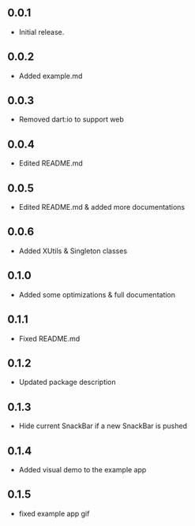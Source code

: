 ## 0.0.1

* Initial release.

## 0.0.2

* Added example.md

## 0.0.3

* Removed dart:io to support web

## 0.0.4

* Edited README.md

## 0.0.5

* Edited README.md & added more documentations

## 0.0.6

* Added XUtils & Singleton classes

## 0.1.0

* Added some optimizations & full documentation

## 0.1.1

* Fixed README.md

## 0.1.2

* Updated package description

## 0.1.3

* Hide current SnackBar if a new SnackBar is pushed

## 0.1.4

* Added visual demo to the example app

## 0.1.5

* fixed example app gif